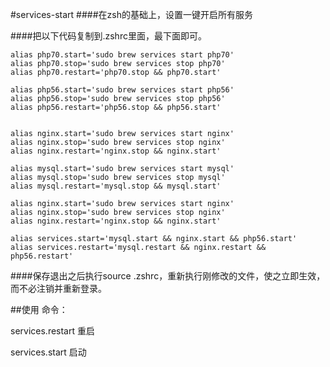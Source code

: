 #services-start
####在zsh的基础上，设置一键开启所有服务

####把以下代码复制到.zshrc里面，最下面即可。

```
alias php70.start='sudo brew services start php70'
alias php70.stop='sudo brew services stop php70'
alias php70.restart='php70.stop && php70.start'

alias php56.start='sudo brew services start php56'
alias php56.stop='sudo brew services stop php56'
alias php56.restart='php56.stop && php56.start'


alias nginx.start='sudo brew services start nginx'
alias nginx.stop='sudo brew services stop nginx'
alias nginx.restart='nginx.stop && nginx.start'

alias mysql.start='sudo brew services start mysql'
alias mysql.stop='sudo brew services stop mysql'
alias mysql.restart='mysql.stop && mysql.start'

alias nginx.start='sudo brew services start nginx'
alias nginx.stop='sudo brew services stop nginx'
alias nginx.restart='nginx.stop && nginx.start'

alias services.start='mysql.start && nginx.start && php56.start'
alias services.restart='mysql.restart && nginx.restart && php56.restart'

```
####保存退出之后执行source .zshrc，重新执行刚修改的文件，使之立即生效，而不必注销并重新登录。

##使用
命令：

services.restart  重启

services.start	 启动
